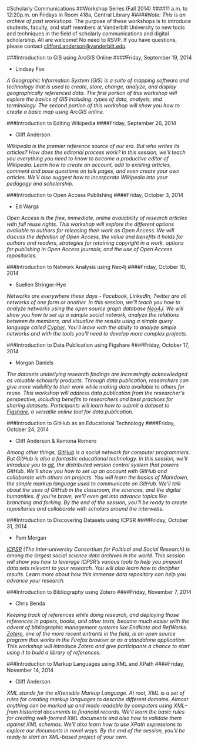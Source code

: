 #Scholarly Communications
##Workshop Series (Fall 2014)
####11 a.m. to 12:20p.m. on Fridays in Room 418a, Central Library
#####*Note: This is an archive of past workshops.*
The purpose of these workshops is to introduce students, faculty, and staff members at Vanderbilt University to new tools and techniques in the field of scholarly communications and digital scholarship. All are welcome! No need to RSVP. If you have questions, please contact <clifford.anderson@vanderbilt.edu>.

###Introduction to GIS using ArcGIS Online
####Friday, September 19, 2014
* Lindsey Fox

*A Geographic Information System (GIS) is a suite of mapping software and technology that is used to create, store, change, analyze, and display geographically referenced data. The first portion of this workshop will explore the basics of GIS including: types of data, analysis, and terminology. The second portion of this workshop will show you how to create a basic map using ArcGIS online.* 

###Introduction to Editing Wikipedia
####Friday, September 26, 2014
* Cliff Anderson

*Wikipedia is the premier reference source of our era. But who writes its articles? How does the editorial process work? In this session, we'll teach you everything you need to know to become a productive editor of Wikipedia. Learn how to create an account, add to existing articles, comment and pose questions on talk pages, and even create your own articles. We'll also suggest how to incorporate Wikipedia into your pedagogy and scholarship.*

###Introduction to Open Access Publishing
####Friday, October 3, 2014
* Ed Warga

*Open Access is the free, immediate, online availability of research articles with full reuse rights. This workshop will explore the different options available to authors for releasing their work as Open Access. We will discuss the definition of Open Access, the value and benefits it holds for authors and readers, strategies for retaining copyright in a work, options for publishing in Open Access journals, and the use of Open Access repositories.*

###Introduction to Network Analysis using Neo4j
####Friday, October 10, 2014
* Suellen Stringer-Hye

*Networks are everywhere these days - Facebook, LinkedIn, Twitter are all networks of one form or another. In this session, we'll teach you how to analyze networks using the open source graph database [Neo4J](http://www.neo4j.org/). We will show you how to set up a sample social network, analyze the relations between its members, and visualize the results using a simple query language called [Cypher](http://www.neo4j.org/learn/cypher). You'll leave with the ability to analyze simple networks and with the tools you'll need to develop more complex projects.*

###Introduction to Data Publication using Figshare
####Friday, October 17, 2014
* Morgan Daniels

*The datasets underlying research findings are increasingly acknowledged as valuable scholarly products. Through data publication, researchers can give more visibility to their work while making data available to others for reuse. This workshop will address data publication from the researcher's perspective, including benefits to researchers and best practices for sharing datasets. Participants will learn how to submit a dataset to [Figshare](http://figshare.com/), a versatile online tool for data publication.*

###Introduction to GitHub as an Educational Technology
####Friday, October 24, 2014
* Cliff Anderson & Ramona Romero

*Among other things, [GitHub](https://github.com/) is a social network for computer programmers. But GitHub is also a fantastic educational technology. In this session, we'll introduce you to [git](http://git-scm.com/), the distributed version control system that powers GitHub. We'll show you how to set up an account with GitHub and collaborate with others on projects. You will learn the basics of Markdown, the simple markup language used to communicate on GitHub. We'll talk about the uses of GitHub in the classroom, the sciences, and the digital humanities. If you're brave, we'll even get into advance topics like branching and forking. By the end of the session, you'll be ready to create repositories and collaborate with scholars around the interwebs.*

###Introduction to Discovering Datasets using ICPSR
####Friday, October 31, 2014
* Pam Morgan

*[ICPSR](https://www.icpsr.umich.edu/icpsrweb/landing.jsp) (The Inter-university Consortium for Political and Social Research) is among the largest social science data archives in the world. This session will show you how to leverage ICPSR’s various tools to help you pinpoint data sets relevant to your research. You will also learn how to decipher results. Learn more about how this immense data repository can help you advance your research.*

###Introduction to Bibliography using Zotero
####Friday, November 7, 2014
* Chris Benda

*Keeping track of references while doing research, and deploying those references in papers, books, and other texts, became much easier with the advent of bibliographic management systems like EndNote and RefWorks. [Zotero](https://www.zotero.org/), one of the more recent entrants in the field, is an open source program that works in the Firefox browser or as a standalone application. This workshop will introduce Zotero and give participants a chance to start using it to build a library of references.*

###Introduction to Markup Languages using XML and XPath
####Friday, November 14, 2014
* Cliff Anderson

*XML stands for the eXtensible Markup Language. At root, XML is a set of rules for creating markup languages to describe different domains. Almost anything can be marked up and made readable by computers using XML–from historical documents to financial records. We'll learn the basic rules for creating well-formed XML documents and also how to validate them against XML schemas. We'll also learn how to use XPath expressions to explore our documents in novel ways. By the end of the session, you'll be ready to start an XML-based project of your own.*
